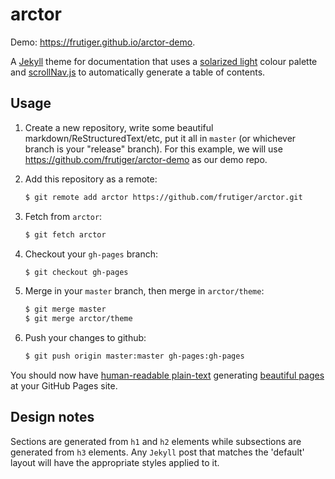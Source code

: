 # arctor

Demo: https://frutiger.github.io/arctor-demo.

A [Jekyll](http://jekyllrb.com/) theme for documentation that uses a [solarized
light](http://ethanschoonover.com/solarized) colour palette and
[scrollNav.js](http://scrollnav.com/) to automatically generate a table of
contents.

## Usage

1. Create a new repository, write some beautiful markdown/ReStructuredText/etc,
   put it all in `master` (or whichever branch is your "release" branch).  For
   this example, we will use https://github.com/frutiger/arctor-demo as our
   demo repo.

2. Add this repository as a remote:

    ```bash
    $ git remote add arctor https://github.com/frutiger/arctor.git
    ```

3. Fetch from `arctor`:

    ```bash
    $ git fetch arctor
    ```

4. Checkout your `gh-pages` branch:

    ```bash
    $ git checkout gh-pages
    ```

5. Merge in your `master` branch, then merge in `arctor/theme`:

    ```bash
    $ git merge master
    $ git merge arctor/theme
    ```

6. Push your changes to github:

    ```bash
    $ git push origin master:master gh-pages:gh-pages
    ```

You should now have [human-readable
plain-text](https://github.com/frutiger/arctor-demo/blob/master/index.md)
generating [beautiful pages](http://frutiger.github.io/arctor-demo/)
at your GitHub Pages site.

## Design notes

Sections are generated from `h1` and `h2` elements while subsections are
generated from `h3` elements.  Any `Jekyll` post that matches the 'default'
layout will have the appropriate styles applied to it.

